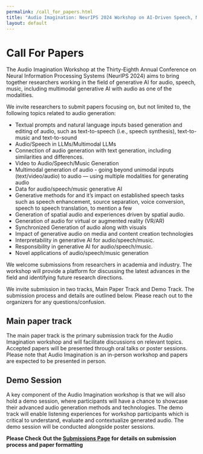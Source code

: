 ```yaml
---
permalink: /call_for_papers.html
title: "Audio Imagination: NeurIPS 2024 Workshop on AI-Driven Speech, Music, and Sound Generation"
layout: default
---
```


# Call For Papers

The Audio Imagination Workshop at the Thirty-Eighth Annual Conference on Neural Information Processing Systems (NeurIPS 2024) aims to bring together researchers working in the field of generative AI for audio, speech, music, including multimodal generative AI with audio as one of the modalities.

We invite researchers to submit papers focusing on, but not limited to, the following topics related to audio generation:

* Textual prompts and natural language inputs based generation and editing of audio, such as text-to-speech (i.e., speech synthesis), text-to-music and text-to-sound
* Audio/Speech in LLMs/Multimodal LLMs
* Connection of audio generation with text generation, including similarities and differences.
* Video to Audio/Speech/Music Generation
* Multimodal generation of audio - going beyond unimodal inputs (text/video/audio) to audio — using multiple modalities for generating audio
* Data for audio/speech/music generative AI
* Generative methods for and it’s impact on established speech tasks such as speech enhancement, source separation, voice conversion, speech to speech translation, to mention a few
* Generation of spatial audio and experiences driven by spatial audio.
* Generation of audio for virtual or augmented reality (VR/AR)
* Synchronized Generation of audio along with visuals
* Impact of generative audio on media and content creation technologies
* Interpretability in generative AI for audio/speech/music.
* Responsibility in generative AI for audio/speech/music.
* Novel applications of audio/speech/music generation


We welcome submissions from researchers in academia and industry. The workshop will provide a platform for discussing the latest advances in the field and identifying future research directions.

We invite submission in two tracks, Main Paper Track and Demo Track. The submission  process and details are outlined below. Please reach out to the organizers for any questions/confusion.

## Main paper track
The main paper track is the primary submission track for the Audio Imagination workshop and will facilitate discussions on relevant topics. Accepted papers will be presented through oral talks or poster sessions. Please note that Audio Imagination is an in-person workshop and papers are expected to be presented in person.


## Demo Session
A key component of the Audio Imagination workshop is that we will also hold a demo session, where participants will have a chance to showcase their advanced audio generation methods and technologies. The demo track will enable listening experiences for workshop participants which is critical to understand, evaluate and contextualize generated audio. The demo session will be conducted alongside poster sessions.


**Please Check Out the [Submissions Page](./paper_submission.html) for details on submission process and paper formatting**
